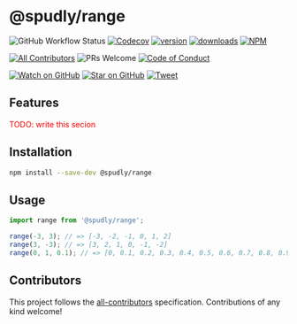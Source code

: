 # @spudly/range

<!-- prettier-ignore-start -->

![GitHub Workflow Status](https://img.shields.io/github/workflow/status/spudly/range/build?style=flat-square)
[![Codecov](https://img.shields.io/codecov/c/github/spudly/range?style=flat-square)](https://codecov.io/gh/spudly/range)
[![version](https://img.shields.io/npm/v/@spudly/range.svg?style=flat-square)](https://www.npmjs.com/package/@spudly/range)
[![downloads](https://img.shields.io/npm/dm/@spudly/range.svg?style=flat-square)](http://www.npmtrends.com/@spudly/range)
[![NPM](https://img.shields.io/npm/l/@spudly/range?style=flat-square)](https://github.com/spudly/range/blob/master/LICENSE.md)

[![All Contributors](https://img.shields.io/badge/all_contributors-1-orange.svg?style=flat-square)](#contributors-)
![PRs Welcome](https://img.shields.io/badge/PRs-welcome-brightgreen.svg?style=flat-square)
[![Code of Conduct](https://img.shields.io/badge/code%20of-conduct-ff69b4.svg?style=flat-square)](https://github.com/spudly/range/blob/master/CODE_OF_CONDUCT.md)

[![Watch on GitHub](https://img.shields.io/github/watchers/spudly/range.svg?style=social)](https://github.com/spudly/range/watchers)
[![Star on GitHub](https://img.shields.io/github/stars/spudly/range.svg?style=social)](https://github.com/spudly/range/stargazers)
[![Tweet](https://img.shields.io/twitter/url/https/github.com/spudly/range.svg?style=social)](https://twitter.com/intent/tweet?text=Check%20out%20range%20https%3A%2F%2Fgithub.com%2Fspudly%2Frange)

  <!-- prettier-ignore-end -->

## Features

<span style="color: red">TODO: write this secion</span>

## Installation

```bash
npm install --save-dev @spudly/range
```

## Usage

```js
import range from '@spudly/range';

range(-3, 3); // => [-3, -2, -1, 0, 1, 2]
range(3, -3); // => [3, 2, 1, 0, -1, -2]
range(0, 1, 0.1); // => [0, 0.1, 0.2, 0.3, 0.4, 0.5, 0.6, 0.7, 0.8, 0.9]
```

## Contributors

  <!-- ALL-CONTRIBUTORS-LIST:START - Do not remove or modify this section -->
  <!-- ALL-CONTRIBUTORS-LIST:END -->

This project follows the
[all-contributors](https://github.com/all-contributors/all-contributors)
specification. Contributions of any kind welcome!
